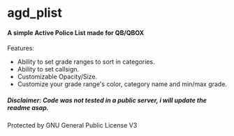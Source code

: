 # agd_plist

#### A simple Active Police List made for QB/QBOX

Features:
- Ability to set grade ranges to sort in categories.
- Ability to set callsign.
- Customizable Opacity/Size.
- Customize your grade range's color, category name and min/max grade.


##### Disclaimer: Code was not tested in a public server, i will update the readme asap.

Protected by GNU General Public License V3

